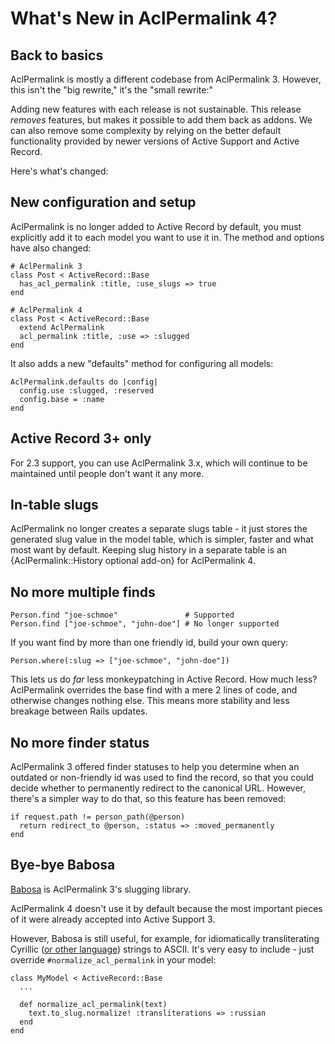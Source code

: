 # What's New in AclPermalink 4?

## Back to basics

AclPermalink is mostly a different codebase from AclPermalink 3. However, this isn't
the "big rewrite," it's the "small rewrite:"

Adding new features with each release is not sustainable. This release *removes*
features, but makes it possible to add them back as addons. We can also remove
some complexity by relying on the better default functionality provided by newer
versions of Active Support and Active Record.

Here's what's changed:

## New configuration and setup

AclPermalink is no longer added to Active Record by default, you must explicitly
add it to each model you want to use it in. The method and options have also
changed:

    # AclPermalink 3
    class Post < ActiveRecord::Base
      has_acl_permalink :title, :use_slugs => true
    end

    # AclPermalink 4
    class Post < ActiveRecord::Base
      extend AclPermalink
      acl_permalink :title, :use => :slugged
    end

It also adds a new "defaults" method for configuring all models:

    AclPermalink.defaults do |config|
      config.use :slugged, :reserved
      config.base = :name
    end

## Active Record 3+ only

For 2.3 support, you can use AclPermalink 3.x, which will continue to be
maintained until people don't want it any more.

## In-table slugs

AclPermalink no longer creates a separate slugs table - it just stores the
generated slug value in the model table, which is simpler, faster and what most
want by default. Keeping slug history in a separate table is an
{AclPermalink::History optional add-on} for AclPermalink 4.

## No more multiple finds

    Person.find "joe-schmoe"               # Supported
    Person.find ["joe-schmoe", "john-doe"] # No longer supported

If you want find by more than one friendly id, build your own query:

    Person.where(:slug => ["joe-schmoe", "john-doe"])

This lets us do *far* less monkeypatching in Active Record. How much less?
AclPermalink overrides the base find with a mere 2 lines of code, and otherwise
changes nothing else. This means more stability and less breakage between Rails
updates.

## No more finder status

AclPermalink 3 offered finder statuses to help you determine when an outdated
or non-friendly id was used to find the record, so that you could decide whether
to permanently redirect to the canonical URL. However, there's a simpler way to
do that, so this feature has been removed:

    if request.path != person_path(@person)
      return redirect_to @person, :status => :moved_permanently
    end

## Bye-bye Babosa

[Babosa](http://github.com/norman/babosa) is AclPermalink 3's slugging library.

AclPermalink 4 doesn't use it by default because the most important pieces of it
were already accepted into Active Support 3.

However, Babosa is still useful, for example, for idiomatically transliterating
Cyrillic ([or other
language](https://github.com/norman/babosa/tree/master/lib/babosa/transliterator))
strings to ASCII. It's very easy to include - just override
`#normalize_acl_permalink` in your model:

    class MyModel < ActiveRecord::Base
      ...

      def normalize_acl_permalink(text)
        text.to_slug.normalize! :transliterations => :russian
      end
    end
